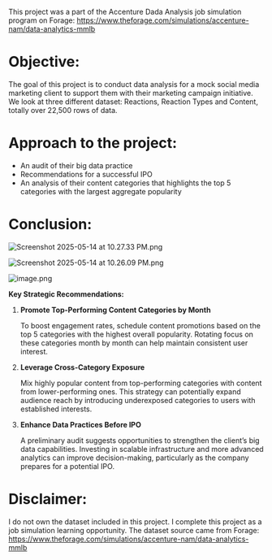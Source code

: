 This project was a part of the Accenture Dada Analysis job simulation program on Forage: https://www.theforage.com/simulations/accenture-nam/data-analytics-mmlb

# Objective:

The goal of this project is to conduct data analysis for a mock social media marketing client to support them with their marketing campaign initiative. We look at three different dataset: Reactions, Reaction Types and Content, totally over 22,500 rows of data. 

# Approach to the project:

- An audit of their big data practice
- Recommendations for a successful IPO
- An analysis of their content categories that highlights the top 5 categories with the
largest aggregate popularity

# Conclusion:

![Screenshot 2025-05-14 at 10.27.33 PM.png](attachment:a7a258a0-24b6-40dd-855f-49ad9ea0204f:f378879a-de3d-42a1-8072-835ddd921b54.png)

![Screenshot 2025-05-14 at 10.26.09 PM.png](attachment:a5b8a0d6-3e5e-46b5-9164-7deb099d56e3:Screenshot_2025-05-14_at_10.26.09_PM.png)

![image.png](attachment:fe131614-f915-4704-abca-388346f71f9b:image.png)

**Key Strategic Recommendations:**

1. **Promote Top-Performing Content Categories by Month**
    
    To boost engagement rates, schedule content promotions based on the top 5 categories with the highest overall popularity. Rotating focus on these categories month by month can help maintain consistent user interest.
    
2. **Leverage Cross-Category Exposure**
    
    Mix highly popular content from top-performing categories with content from lower-performing ones. This strategy can potentially expand audience reach by introducing underexposed categories to users with established interests.
    
3. **Enhance Data Practices Before IPO**
    
    A preliminary audit suggests opportunities to strengthen the client’s big data capabilities. Investing in scalable infrastructure and more advanced analytics can improve decision-making, particularly as the company prepares for a potential IPO.
    

# Disclaimer:

I do not own the dataset included in this project. I complete this project as a job simulation learning opportunity. The dataset source came from Forage: https://www.theforage.com/simulations/accenture-nam/data-analytics-mmlb
